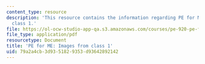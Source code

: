 ```yaml
---
content_type: resource
description: 'This resource contains the information regarding PE for ME: Images from
  class 1.'
file: https://ol-ocw-studio-app-qa.s3.amazonaws.com/courses/pe-920-pe-for-me-spring-2005/79a2a4cb3d9351829353d93642892142_MITPE_920S05_1.pdf
file_type: application/pdf
resourcetype: Document
title: 'PE for ME: Images from class 1'
uid: 79a2a4cb-3d93-5182-9353-d93642892142
---
```

